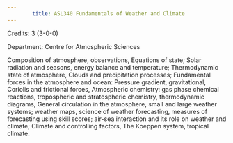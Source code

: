 ```yaml
---
        title: ASL340 Fundamentals of Weather and Climate
---
```

Credits: 3 (3-0-0)

Department: Centre for Atmospheric Sciences

Composition of atmosphere, observations, Equations of state; Solar radiation and seasons, energy balance and temperature; Thermodynamic state of atmosphere, Clouds and precipitation processes; Fundamental forces in the atmosphere and ocean: Pressure gradient, gravitational, Coriolis and frictional forces, Atmospheric chemistry: gas phase chemical reactions, tropospheric and stratospheric chemistry, thermodynamic diagrams, General circulation in the atmosphere, small and large weather systems; weather maps, science of weather forecasting, measures of forecasting using skill scores; air-sea interaction and its role on weather and climate; Climate and controlling factors, The Koeppen system, tropical climate.